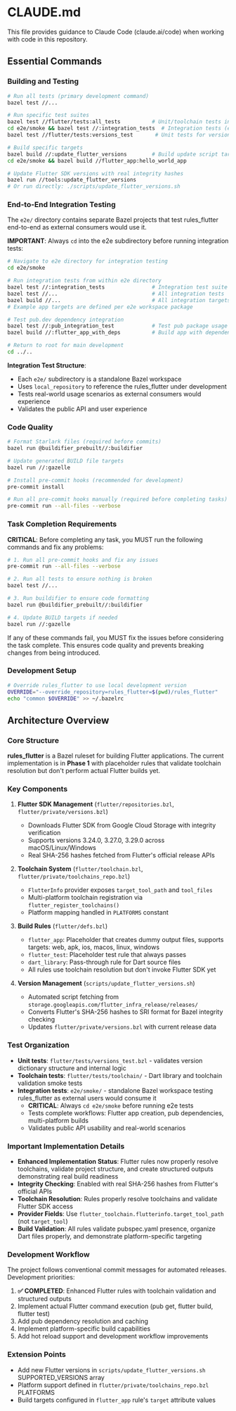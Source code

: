 # CLAUDE.md

This file provides guidance to Claude Code (claude.ai/code) when working with code in this repository.

## Essential Commands

### Building and Testing

```bash
# Run all tests (primary development command)
bazel test //...

# Run specific test suites
bazel test //flutter/tests:all_tests          # Unit/toolchain tests in main workspace
cd e2e/smoke && bazel test //:integration_tests  # Integration tests (external workspace)
bazel test //flutter/tests:versions_test       # Unit tests for versions

# Build specific targets
bazel build //:update_flutter_versions        # Build update script target
cd e2e/smoke && bazel build //flutter_app:hello_world_app

# Update Flutter SDK versions with real integrity hashes
bazel run //tools:update_flutter_versions
# Or run directly: ./scripts/update_flutter_versions.sh
```

### End-to-End Integration Testing

The `e2e/` directory contains separate Bazel projects that test rules_flutter end-to-end as external consumers would use it.

**IMPORTANT**: Always `cd` into the e2e subdirectory before running integration tests:

```bash
# Navigate to e2e directory for integration testing
cd e2e/smoke

# Run integration tests from within e2e directory
bazel test //:integration_tests               # Integration test suite
bazel test //...                              # All integration tests
bazel build //...                             # All integration targets
# Example app targets are defined per e2e workspace package

# Test pub.dev dependency integration
bazel test //:pub_integration_test            # Test pub package usage
bazel build //:flutter_app_with_deps          # Build app with dependencies

# Return to root for main development
cd ../..
```

**Integration Test Structure**:

- Each `e2e/` subdirectory is a standalone Bazel workspace
- Uses `local_repository` to reference the rules_flutter under development
- Tests real-world usage scenarios as external consumers would experience
- Validates the public API and user experience

### Code Quality

```bash
# Format Starlark files (required before commits)
bazel run @buildifier_prebuilt//:buildifier

# Update generated BUILD file targets
bazel run //:gazelle

# Install pre-commit hooks (recommended for development)
pre-commit install

# Run all pre-commit hooks manually (required before completing tasks)
pre-commit run --all-files --verbose
```

### Task Completion Requirements

**CRITICAL**: Before completing any task, you MUST run the following commands and fix any problems:

```bash
# 1. Run all pre-commit hooks and fix any issues
pre-commit run --all-files --verbose

# 2. Run all tests to ensure nothing is broken
bazel test //...

# 3. Run buildifier to ensure code formatting
bazel run @buildifier_prebuilt//:buildifier

# 4. Update BUILD targets if needed
bazel run //:gazelle
```

If any of these commands fail, you MUST fix the issues before considering the task complete. This ensures code quality and prevents breaking changes from being introduced.

### Development Setup

```bash
# Override rules_flutter to use local development version
OVERRIDE="--override_repository=rules_flutter=$(pwd)/rules_flutter"
echo "common $OVERRIDE" >> ~/.bazelrc
```

## Architecture Overview

### Core Structure

**rules_flutter** is a Bazel ruleset for building Flutter applications. The current implementation is in **Phase 1** with placeholder rules that validate toolchain resolution but don't perform actual Flutter builds yet.

### Key Components

1. **Flutter SDK Management** (`flutter/repositories.bzl`, `flutter/private/versions.bzl`)

   - Downloads Flutter SDK from Google Cloud Storage with integrity verification
   - Supports versions 3.24.0, 3.27.0, 3.29.0 across macOS/Linux/Windows
   - Real SHA-256 hashes fetched from Flutter's official release APIs

2. **Toolchain System** (`flutter/toolchain.bzl`, `flutter/private/toolchains_repo.bzl`)

   - `FlutterInfo` provider exposes `target_tool_path` and `tool_files`
   - Multi-platform toolchain registration via `flutter_register_toolchains()`
   - Platform mapping handled in `PLATFORMS` constant

3. **Build Rules** (`flutter/defs.bzl`)

   - `flutter_app`: Placeholder that creates dummy output files, supports targets: web, apk, ios, macos, linux, windows
   - `flutter_test`: Placeholder test rule that always passes
   - `dart_library`: Pass-through rule for Dart source files
   - All rules use toolchain resolution but don't invoke Flutter SDK yet

4. **Version Management** (`scripts/update_flutter_versions.sh`)
   - Automated script fetching from `storage.googleapis.com/flutter_infra_release/releases/`
   - Converts Flutter's SHA-256 hashes to SRI format for Bazel integrity checking
   - Updates `flutter/private/versions.bzl` with current release data

### Test Organization

- **Unit tests**: `flutter/tests/versions_test.bzl` - validates version dictionary structure and internal logic
- **Toolchain tests**: `flutter/tests/toolchain/` - Dart library and toolchain validation smoke tests
- **Integration tests**: `e2e/smoke/` - standalone Bazel workspace testing rules_flutter as external users would consume it
  - **CRITICAL**: Always `cd e2e/smoke` before running e2e tests
  - Tests complete workflows: Flutter app creation, pub dependencies, multi-platform builds
  - Validates public API usability and real-world scenarios

### Important Implementation Details

- **Enhanced Implementation Status**: Flutter rules now properly resolve toolchains, validate project structure, and create structured outputs demonstrating real build readiness
- **Integrity Checking**: Enabled with real SHA-256 hashes from Flutter's official APIs
- **Toolchain Resolution**: Rules properly resolve toolchains and validate Flutter SDK access
- **Provider Fields**: Use `flutter_toolchain.flutterinfo.target_tool_path` (not `target_tool`)
- **Build Validation**: All rules validate pubspec.yaml presence, organize Dart files properly, and demonstrate platform-specific targeting

### Development Workflow

The project follows conventional commit messages for automated releases. Development priorities:

1. **✅ COMPLETED**: Enhanced Flutter rules with toolchain validation and structured outputs
2. Implement actual Flutter command execution (pub get, flutter build, flutter test)
3. Add pub dependency resolution and caching
4. Implement platform-specific build capabilities
5. Add hot reload support and development workflow improvements

### Extension Points

- Add new Flutter versions in `scripts/update_flutter_versions.sh` SUPPORTED_VERSIONS array
- Platform support defined in `flutter/private/toolchains_repo.bzl` PLATFORMS
- Build targets configured in `flutter_app` rule's `target` attribute values
